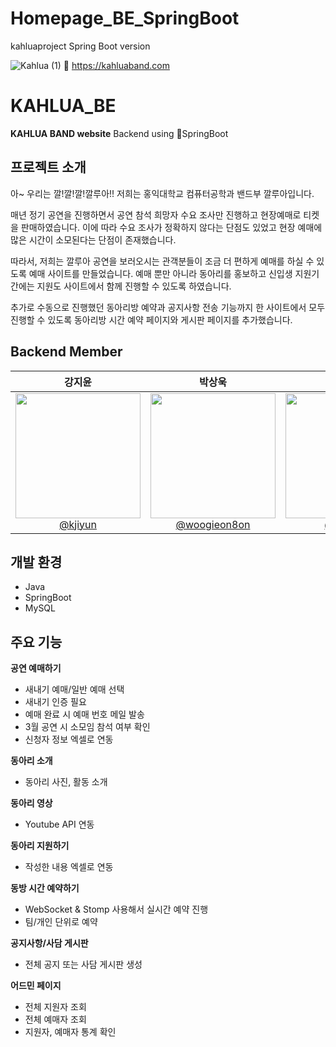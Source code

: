 # Homepage_BE_SpringBoot
kahluaproject Spring Boot version

![Kahlua (1)](https://github.com/kahluaband/Homepage_FE_20th/assets/109282927/0dc8d6f6-08e0-4339-ab41-a0adf53e2b0a)
🧷 https://kahluaband.com

# KAHLUA_BE
**KAHLUA BAND website** Backend using SpringBoot

## 프로젝트 소개
아~ 우리는 깔!깔!깔!깔루아!! 저희는 홍익대학교 컴퓨터공학과 밴드부 깔루아입니다.

매년 정기 공연을 진행하면서 공연 참석 희망자 수요 조사만 진행하고 현장예매로 티켓을 판매하였습니다. 이에 따라 수요 조사가 정확하지 않다는 단점도 있었고 현장 예매에 많은 시간이 소모된다는 단점이 존재했습니다.

따라서, 저희는 깔루아 공연을 보러오시는 관객분들이 조금 더 편하게 예매를 하실 수 있도록 예매 사이트를 만들었습니다. 예매 뿐만 아니라 동아리를 홍보하고 신입생 지원기간에는 지원도 사이트에서 함께 진행할 수 있도록 하였습니다.

추가로 수동으로 진행했던 동아리방 예약과 공지사항 전송 기능까지 한 사이트에서 모두 진행할 수 있도록 동아리방 시간 예약 페이지와 게시판 페이지를 추가했습니다.

## Backend Member 

<div align="left">

| **강지윤** | **박상욱** | **염지은**  |
| :------: |  :------: | :------:  |
| [<img src="https://avatars.githubusercontent.com/u/112507402?v=4" height=200 width=200> <br/> @kjiyun](https://github.com/kjiyun) | [<img src="https://avatars.githubusercontent.com/u/140885810?v=4" height=200 width=200> <br/> @woogieon8on](https://github.com/woogieon8on) | [<img src="https://avatars.githubusercontent.com/u/109282927?v=4" height=200 width=200> <br/> @yumzen](https://github.com/yumzen)|

</div>

## 개발 환경
* Java
* SpringBoot
* MySQL

## 주요 기능

**공연 예매하기**

* 새내기 예매/일반 예매 선택
* 새내기 인증 필요
* 예매 완료 시 예매 번호 메일 발송
* 3월 공연 시 소모임 참석 여부 확인
* 신청자 정보 엑셀로 연동
  

**동아리 소개**

* 동아리 사진, 활동 소개


**동아리 영상**

* Youtube API 연동


**동아리 지원하기**

* 작성한 내용 엑셀로 연동


**동방 시간 예약하기**

* WebSocket & Stomp 사용해서 실시간 예약 진행
* 팀/개인 단위로 예약

**공지사항/사담 게시판**

* 전체 공지 또는 사담 게시판 생성

**어드민 페이지**

* 전체 지원자 조회
* 전체 예매자 조회
* 지원자, 예매자 통계 확인
